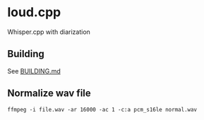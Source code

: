 # loud.cpp

Whisper.cpp with diarization

## Building

See [BUILDING.md](docs/BUILDING.md)

## Normalize wav file

```console
ffmpeg -i file.wav -ar 16000 -ac 1 -c:a pcm_s16le normal.wav
```
